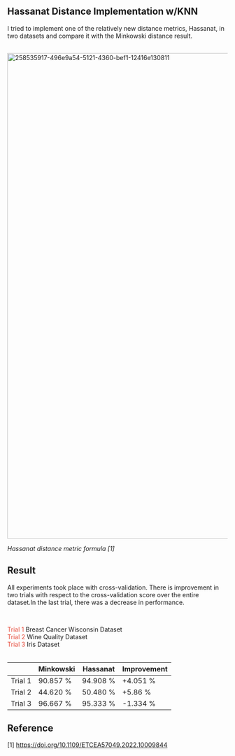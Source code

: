 ## Hassanat Distance Implementation w/KNN

<p>I tried to implement one of the relatively new distance metrics, Hassanat, in two datasets and compare it with the Minkowski distance result.
</p><br>

<img width="1111" alt="258535917-496e9a54-5121-4360-bef1-12416e130811" src="https://github.com/john-fante/my-machine-learning-theory-implementation/assets/50263592/9fd2a0a4-c5dc-4d70-b563-9d704397c8eb">

<i > Hassanat distance metric formula [1] </i><br>

## Result
<p>
All experiments took place with cross-validation. There is improvement in two trials with respect to the cross-validation score over the entire dataset.In the last trial, there was a decrease in performance.</p><br>

<span style="color:#e74c3c;"> Trial 1 </span> Breast Cancer Wisconsin Dataset <br>
<span style="color:#e74c3c;"> Trial 2 </span> Wine Quality Dataset <br>
<span style="color:#e74c3c;"> Trial 3 </span> Iris Dataset
<br>
<br>

|         	| Minkowski 	| Hassanat 	| Improvement 	|
|---------	|-----------	|----------	|-------------	|
| Trial 1 	| 90.857 %  	| 94.908 % 	| +4.051 %    	|
| Trial 2 	| 44.620 %  	| 50.480 % 	| +5.86 %     	|
| Trial 3 	| 96.667 %  	| 95.333 % 	| -1.334 %    	|




## Reference 
[1] https://doi.org/10.1109/ETCEA57049.2022.10009844
